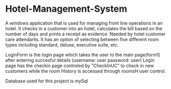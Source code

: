 # Hotel-Management-System
A windows application that is used for managing front line operations in an hotel.
It checks in a customer into an hotel, calculates the bill based on the number of days and prints a receipt as evidence. Needed by hotel customer care attendants.
It has an option of selecting between five different room types including standard, deluxe, executive suite, etc.

LoginForm is the login page which takes the user to the main page(form1) after entering succesful details (username: user   password: user)
Login page has the checkin page controled by "CheckInUC" to check in new customers while the room History is accessed through roomsH user control.

Database used for this project is mySql
